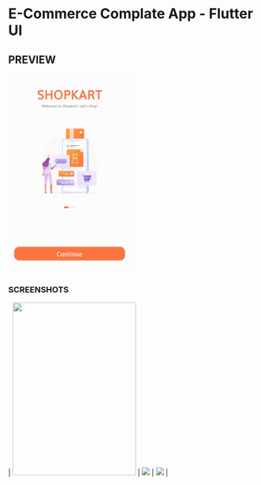 # E-Commerce Complate App - Flutter UI 









## PREVIEW

<img src="/intro.gif" width="250" height="400"/>


### SCREENSHOTS

| <img src="https://user-images.githubusercontent.com/51333268/134764434-5e6eefa0-483f-4d33-b01b-671082cc4162.PNG"  width="250 " height="350"/> | <img src="https://user-images.githubusercontent.com/51333268/134764413-621ad29f-f062-4b81-89fa-1c693584e321.PNG"  width="250"/> | <img src="https://user-images.githubusercontent.com/51333268/134764416-58649033-5c0a-43ed-aa7d-0de818e2740e.PNG"  width="250"/> |
<!-- 


![9](https://user-images.githubusercontent.com/51333268/134764434-5e6eefa0-483f-4d33-b01b-671082cc4162.PNG)




[10](https://user-images.githubusercontent.com/51333268/134764413-621ad29f-f062-4b81-89fa-1c693584e321.PNG)
525fb3d6aa9d.PNG)

![11](https://user-images.githubusercontent.com/51333268/134764416-58649033-5c0a-43ed-aa7d-0de818e2740e.PNG)
 -->
